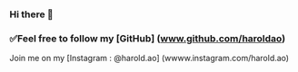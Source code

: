 ### Hi there 👋

### ✅Feel free to follow my [GitHub] (www.github.com/haroldao)

Join me on my [Instagram : @harold.ao] (wwww.instagram.com/harold.ao)

<!--
**haroldao/haroldao** is a ✨ _special_ ✨ repository because its `README.md` (this file) appears on your GitHub profile.-->
